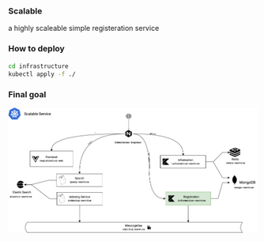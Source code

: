 ### Scalable 

a highly scaleable simple registeration service 


### How to deploy 

```sh 
cd infrastructure
kubectl apply -f ./
```

### Final goal

<img src="Scalable arch-Scalable.jpg" >
